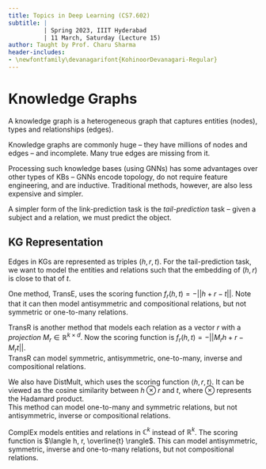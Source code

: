 ```yaml
---
title: Topics in Deep Learning (CS7.602)
subtitle: |
          | Spring 2023, IIIT Hyderabad
          | 11 March, Saturday (Lecture 15)
author: Taught by Prof. Charu Sharma
header-includes:
- \newfontfamily\devanagarifont{KohinoorDevanagari-Regular}
---
```


# Knowledge Graphs
A knowledge graph is a heterogeneous graph that captures entities (nodes), types and relationships (edges).

Knowledge graphs are commonly huge – they have millions of nodes and edges – and incomplete. Many true edges are missing from it.

Processing such knowledge bases (using GNNs) has some advantages over other types of KBs – GNNs encode topology, do not require feature engineering, and are inductive. Traditional methods, however, are also less expensive and simpler.

A simpler form of the link-prediction task is the *tail-prediction* task – given a subject and a relation, we must predict the object.

## KG Representation
Edges in KGs are represented as triples $(h, r, t)$. For the tail-prediction task, we want to model the entities and relations such that the embedding of $(h, r)$ is close to that of $t$.

One method, TransE, uses the scoring function $f_r(h,t) = -||h+r-t||$. Note that it can then model antisymmetric and compositional relations, but not symmetric or one-to-many relations.

TransR is another method that models each relation as a vector $r$ with a *projection* $M_r \in \mathbb{R}^{k \times d}$. Now the scoring function is $f_r(h,t) = -||M_rh + r - M_rt||$.  
TransR can model symmetric, antisymmetric, one-to-many, inverse and compositional relations.

We also have DistMult, which uses the scoring function $\langle h, r, t \rangle$. It can be viewed as the cosine similarity between $h \otimes r$ and $t$, where $\otimes$ represents the Hadamard product.  
This method can model one-to-many and symmetric relations, but not antisymmetric, inverse or compositional relations.

ComplEx models entities and relations in $\mathbb{C}^k$ instead of $\mathbb{R}^k$. The scoring function is $\langle h, r, \overline{t} \rangle$. This can model antisymmetric, symmetric, inverse and one-to-many relations, but not compositional relations.